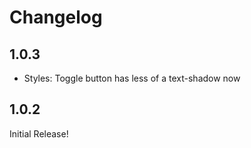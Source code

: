 # Changelog

## 1.0.3

- Styles: Toggle button has less of a text-shadow now

## 1.0.2

Initial Release!
